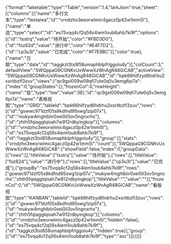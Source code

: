 {"format":"laketable","type":"Table","version":1.4,"larkJson":true,"sheet":[{"columns":[{"name":"多行文本","type":"textarea","id":"vrndzho3eeorwlmic4gacz0p42w1mm5l"},{"name":"单选","type":"select","id":"es75vqq4cf2q56s4iem1oub8ahb7ki9f","options":[{"id":"tsstrq","value":"待开始","color":"#FBD3D0"},{"id":"foz62d","value":"进行中","color":"#E4F7D2"},{"id":"cp3u3l","value":"已完成","color":"#F7E9BC"}],"color":true},{"name":"日期","type":"date","id":"taggkzt3txl858umaphblpfrlggolu4y"}],"colCount":3,"defaultView":"5WQppaG9CGNKvUxWwwXzWnAgR48GiCAB","activeView":"5WQppaG9CGNKvUxWwwXzWnAgR48GiCAB","id":"bpk66hilfzyd6hdrhu2xsritbzfl3zuv","views":{"qc9gxl009w09qfi7ute0q5v3emg6pi7a":{"index":0,"groupStates":{},"frozenCol":0,"rowHeight":{"name":"低","type":"low","value":36},"id":"qc9gxl009w09qfi7ute0q5v3emg6pi7a","name":"表格视图","type":"GRID","tableId":"bpk66hilfzyd6hdrhu2xsritbzfl3zuv","rows":[{"id":"gswwc971dzf05s8kdfnd95swg1zip07x"},{"id":"mukyw4mghlbiir0xei0il3ov5ngnxrhs"},{"id":"zhth5fqiagglqisah7w912rdbyingkop"}],"columns":[{"id":"vrndzho3eeorwlmic4gacz0p42w1mm5l"},{"id":"es75vqq4cf2q56s4iem1oub8ahb7ki9f"},{"id":"taggkzt3txl858umaphblpfrlggolu4y"}],"group":[],"stats":{"vrndzho3eeorwlmic4gacz0p42w1mm5l":"count"}},"5WQppaG9CGNKvUxWwwXzWnAgR48GiCAB":{"showField":false,"index":0,"groupData":[{"rows":[],"titleValue":["tsstrq"],"value":"待开始"},{"rows":[],"titleValue":["foz62d"],"value":"进行中"},{"rows":[],"titleValue":["cp3u3l"],"value":"已完成"},{"groupBy":"es75vqq4cf2q56s4iem1oub8ahb7ki9f","rows":["gswwc971dzf05s8kdfnd95swg1zip07x","mukyw4mghlbiir0xei0il3ov5ngnxrhs","zhth5fqiagglqisah7w912rdbyingkop"],"titleValue":"","value":""}],"frozenCol":0,"id":"5WQppaG9CGNKvUxWwwXzWnAgR48GiCAB","name":"看板视图","type":"KANBAN","tableId":"bpk66hilfzyd6hdrhu2xsritbzfl3zuv","rows":[{"id":"gswwc971dzf05s8kdfnd95swg1zip07x"},{"id":"mukyw4mghlbiir0xei0il3ov5ngnxrhs"},{"id":"zhth5fqiagglqisah7w912rdbyingkop"}],"columns":[{"id":"vrndzho3eeorwlmic4gacz0p42w1mm5l","hidden":false},{"id":"es75vqq4cf2q56s4iem1oub8ahb7ki9f"},{"id":"taggkzt3txl858umaphblpfrlggolu4y","hidden":true}],"group":[{"id":"es75vqq4cf2q56s4iem1oub8ahb7ki9f","type":"asc"}]}}}]}